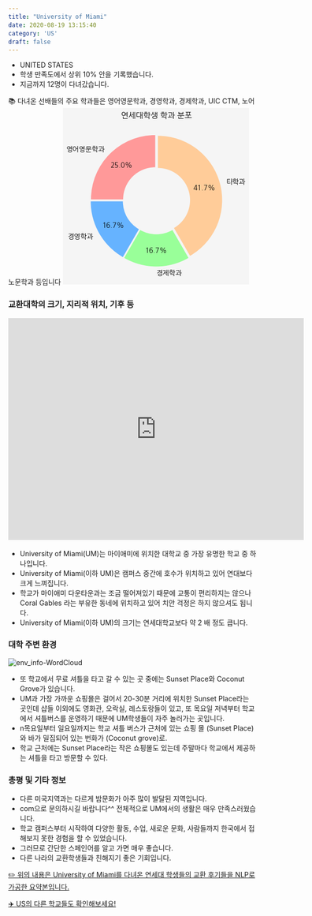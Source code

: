 ```yaml
---
title: "University of Miami"
date: 2020-08-19 13:15:40
category: 'US'
draft: false
---
```



* UNITED STATES
* 학생 만족도에서 상위 10% 안을 기록했습니다.
* 지금까지 12명이 다녀갔습니다. 

📚 다녀온 선배들의 주요 학과들은 영어영문학과, 경영학과, 경제학과, UIC CTM, 노어노문학과 등입니다
![department-info](../plots/US000214.png)
### 교환대학의 크기, 지리적 위치, 기후 등
<iframe
width="600"
height="450"
frameborder="0" style="border:0"
src="https://www.google.com/maps/embed/v1/place?key=AIzaSyC9e1AME-pVmWC4hBpFdu5S4dKzyepa3HQ&q=University+of+Miami&center=25.7178924,-80.2746368&zoom=14" allowfullscreen>
</iframe>

* University of Miami(UM)는 마이애미에 위치한 대학교 중 가장 유명한 학교 중 하나입니다.
* University of Miami(이하 UM)은 캠퍼스 중간에 호수가 위치하고 있어 연대보다 크게 느껴집니다.
* 학교가 마이애미 다운타운과는 조금 떨어져있기 때문에 교통이 편리하지는 않으나 Coral Gables 라는 부유한 동네에 위치하고 있어 치안 걱정은 하지 않으셔도 됩니다.
* University of Miami(이하 UM)의 크기는 연세대학교보다 약 2 배 정도 큽니다.


### 대학 주변 환경

![env_info-WordCloud](../univ_wordclouds_okt/env_info/US000214_env_info_okt.png)

* 또 학교에서 무료 셔틀을 타고 갈 수 있는 곳 중에는 Sunset Place와 Coconut Grove가 있습니다.
* UM과 가장 가까운 쇼핑몰은 걸어서 20-30분 거리에 위치한 Sunset Place라는 곳인데 샵들 이외에도 영화관, 오락실, 레스토랑들이 있고, 또 목요일 저녁부터 학교에서 셔틀버스를 운영하기 때문에 UM학생들이 자주 놀러가는 곳입니다.
* n목요일부터 일요일까지는 학교 셔틀 버스가 근처에 있는 쇼핑 몰 (Sunset Place)와 바가 밀집되어 있는 번화가 (Coconut grove)로.
* 학교 근처에는 Sunset Place라는 작은 쇼핑몰도 있는데 주말마다 학교에서 제공하는 셔틀을 타고 방문할 수 있다.


### 총평 및 기타 정보 
* 다른 미국지역과는 다르게 밤문화가 아주 많이 발달된 지역입니다.
* com으로 문의하시길 바랍니다^^ 전체적으로 UM에서의 생활은 매우 만족스러웠습니다.
* 학교 캠퍼스부터 시작하여 다양한 활동, 수업, 새로운 문화, 사람들까지 한국에서 접해보지 못한 경험을 할 수 있었습니다.
* 그러므로 간단한 스페인어를 알고 가면 매우 좋습니다.
* 다른 나라의 교환학생들과 친해지기 좋은 기회입니다.


[✏️ 위의 내용은 University of Miami를 다녀온 연세대 학생들의 교환 후기들을 NLP로 가공한 요약본입니다.](http://oia.yonsei.ac.kr/partner/expReport.asp?ucode=US000214&bgbn=A)

[✈️ US의 다른 학교들도 확인해보세요!](https://yonsei-exchange.netlify.app/?category=US)
